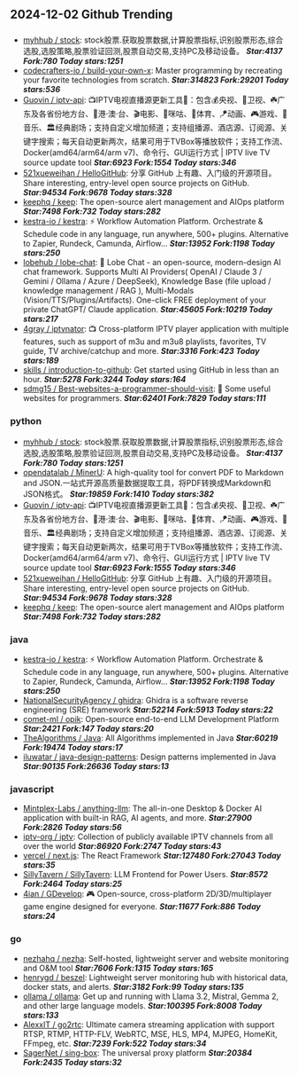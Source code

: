 ## 2024-12-02 Github Trending

### 
* [myhhub / stock](https://github.com/myhhub/stock): stock股票.获取股票数据,计算股票指标,识别股票形态,综合选股,选股策略,股票验证回测,股票自动交易,支持PC及移动设备。 ***Star:4137 Fork:780 Today stars:1251***
* [codecrafters-io / build-your-own-x](https://github.com/codecrafters-io/build-your-own-x): Master programming by recreating your favorite technologies from scratch. ***Star:314823 Fork:29201 Today stars:536***
* [Guovin / iptv-api](https://github.com/Guovin/iptv-api): 📺IPTV电视直播源更新工具🚀：包含💰央视、📡卫视、☘️广东及各省份地方台、🌊港·澳·台、🎬电影、🎥咪咕、🏀体育、🪁动画、🎮游戏、🎵音乐、🏛经典剧场；支持自定义增加频道；支持组播源、酒店源、订阅源、关键字搜索；每天自动更新两次，结果可用于TVBox等播放软件；支持工作流、Docker(amd64/arm64/arm v7)、命令行、GUI运行方式 | IPTV live TV source update tool ***Star:6923 Fork:1554 Today stars:346***
* [521xueweihan / HelloGitHub](https://github.com/521xueweihan/HelloGitHub): 分享 GitHub 上有趣、入门级的开源项目。Share interesting, entry-level open source projects on GitHub. ***Star:94534 Fork:9678 Today stars:328***
* [keephq / keep](https://github.com/keephq/keep): The open-source alert management and AIOps platform ***Star:7498 Fork:732 Today stars:282***
* [kestra-io / kestra](https://github.com/kestra-io/kestra): ⚡ Workflow Automation Platform. Orchestrate & Schedule code in any language, run anywhere, 500+ plugins. Alternative to Zapier, Rundeck, Camunda, Airflow... ***Star:13952 Fork:1198 Today stars:250***
* [lobehub / lobe-chat](https://github.com/lobehub/lobe-chat): 🤯 Lobe Chat - an open-source, modern-design AI chat framework. Supports Multi AI Providers( OpenAI / Claude 3 / Gemini / Ollama / Azure / DeepSeek), Knowledge Base (file upload / knowledge management / RAG ), Multi-Modals (Vision/TTS/Plugins/Artifacts). One-click FREE deployment of your private ChatGPT/ Claude application. ***Star:45605 Fork:10219 Today stars:217***
* [4gray / iptvnator](https://github.com/4gray/iptvnator): 📺 Cross-platform IPTV player application with multiple features, such as support of m3u and m3u8 playlists, favorites, TV guide, TV archive/catchup and more. ***Star:3316 Fork:423 Today stars:189***
* [skills / introduction-to-github](https://github.com/skills/introduction-to-github): Get started using GitHub in less than an hour. ***Star:5278 Fork:3244 Today stars:164***
* [sdmg15 / Best-websites-a-programmer-should-visit](https://github.com/sdmg15/Best-websites-a-programmer-should-visit): 🔗 Some useful websites for programmers. ***Star:62401 Fork:7829 Today stars:111***

### python
* [myhhub / stock](https://github.com/myhhub/stock): stock股票.获取股票数据,计算股票指标,识别股票形态,综合选股,选股策略,股票验证回测,股票自动交易,支持PC及移动设备。 ***Star:4137 Fork:780 Today stars:1251***
* [opendatalab / MinerU](https://github.com/opendatalab/MinerU): A high-quality tool for convert PDF to Markdown and JSON.一站式开源高质量数据提取工具，将PDF转换成Markdown和JSON格式。 ***Star:19859 Fork:1410 Today stars:382***
* [Guovin / iptv-api](https://github.com/Guovin/iptv-api): 📺IPTV电视直播源更新工具🚀：包含💰央视、📡卫视、☘️广东及各省份地方台、🌊港·澳·台、🎬电影、🎥咪咕、🏀体育、🪁动画、🎮游戏、🎵音乐、🏛经典剧场；支持自定义增加频道；支持组播源、酒店源、订阅源、关键字搜索；每天自动更新两次，结果可用于TVBox等播放软件；支持工作流、Docker(amd64/arm64/arm v7)、命令行、GUI运行方式 | IPTV live TV source update tool ***Star:6923 Fork:1555 Today stars:346***
* [521xueweihan / HelloGitHub](https://github.com/521xueweihan/HelloGitHub): 分享 GitHub 上有趣、入门级的开源项目。Share interesting, entry-level open source projects on GitHub. ***Star:94534 Fork:9678 Today stars:328***
* [keephq / keep](https://github.com/keephq/keep): The open-source alert management and AIOps platform ***Star:7498 Fork:732 Today stars:282***

### java
* [kestra-io / kestra](https://github.com/kestra-io/kestra): ⚡ Workflow Automation Platform. Orchestrate & Schedule code in any language, run anywhere, 500+ plugins. Alternative to Zapier, Rundeck, Camunda, Airflow... ***Star:13952 Fork:1198 Today stars:250***
* [NationalSecurityAgency / ghidra](https://github.com/NationalSecurityAgency/ghidra): Ghidra is a software reverse engineering (SRE) framework ***Star:52214 Fork:5913 Today stars:22***
* [comet-ml / opik](https://github.com/comet-ml/opik): Open-source end-to-end LLM Development Platform ***Star:2421 Fork:147 Today stars:20***
* [TheAlgorithms / Java](https://github.com/TheAlgorithms/Java): All Algorithms implemented in Java ***Star:60219 Fork:19474 Today stars:17***
* [iluwatar / java-design-patterns](https://github.com/iluwatar/java-design-patterns): Design patterns implemented in Java ***Star:90135 Fork:26636 Today stars:13***

### javascript
* [Mintplex-Labs / anything-llm](https://github.com/Mintplex-Labs/anything-llm): The all-in-one Desktop & Docker AI application with built-in RAG, AI agents, and more. ***Star:27900 Fork:2826 Today stars:56***
* [iptv-org / iptv](https://github.com/iptv-org/iptv): Collection of publicly available IPTV channels from all over the world ***Star:86920 Fork:2747 Today stars:43***
* [vercel / next.js](https://github.com/vercel/next.js): The React Framework ***Star:127480 Fork:27043 Today stars:35***
* [SillyTavern / SillyTavern](https://github.com/SillyTavern/SillyTavern): LLM Frontend for Power Users. ***Star:8572 Fork:2464 Today stars:25***
* [4ian / GDevelop](https://github.com/4ian/GDevelop): 🎮 Open-source, cross-platform 2D/3D/multiplayer game engine designed for everyone. ***Star:11677 Fork:886 Today stars:24***

### go
* [nezhahq / nezha](https://github.com/nezhahq/nezha): Self-hosted, lightweight server and website monitoring and O&M tool ***Star:7606 Fork:1315 Today stars:165***
* [henrygd / beszel](https://github.com/henrygd/beszel): Lightweight server monitoring hub with historical data, docker stats, and alerts. ***Star:3182 Fork:99 Today stars:135***
* [ollama / ollama](https://github.com/ollama/ollama): Get up and running with Llama 3.2, Mistral, Gemma 2, and other large language models. ***Star:100395 Fork:8008 Today stars:133***
* [AlexxIT / go2rtc](https://github.com/AlexxIT/go2rtc): Ultimate camera streaming application with support RTSP, RTMP, HTTP-FLV, WebRTC, MSE, HLS, MP4, MJPEG, HomeKit, FFmpeg, etc. ***Star:7239 Fork:522 Today stars:34***
* [SagerNet / sing-box](https://github.com/SagerNet/sing-box): The universal proxy platform ***Star:20384 Fork:2435 Today stars:32***

